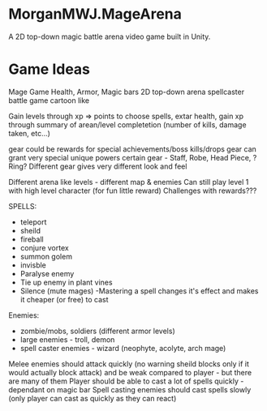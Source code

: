 # MorganMWJ.MageArena
A 2D top-down magic battle arena video game built in Unity.


# Game Ideas
Mage Game
Health, Armor, Magic bars
2D top-down arena spellcaster battle game
cartoon like

Gain levels through xp => points to choose spells, extar health, 
gain xp through summary of arean/level completetion (number of kills, damage taken, etc...)

gear could be rewards for special achievements/boss kills/drops
gear can grant very special unique powers
certain gear - Staff, Robe, Head Piece, ?Ring?
Different gear gives very different look and feel


Different arena like levels - different map & enemies
Can still play level 1 with high level character (for fun little reward)
Challenges with rewards???




SPELLS:
- teleport
- sheild
- fireball
- conjure vortex
- summon golem
- invisble
- Paralyse enemy
- Tie up enemy in plant vines
- Silence (mute mages)
-Mastering a spell changes it's effect and makes it cheaper (or free) to cast

Enemies:
 - zombie/mobs, soldiers (different armor levels)
 - large enemies - troll, demon
 - spell caster enemies - wizard (neophyte, acolyte, arch mage)

Melee enemies should attack quickly (no warning sheild blocks only if it would actually block attack) and be weak compared to player - but there are many of them
Player should be able to cast a lot of spells quickly - dependant on magic bar
Spell casting enemies should cast spells slowly (only player can cast as quickly as they can react)
